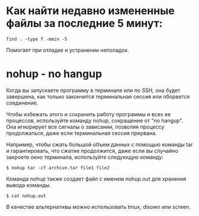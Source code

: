# Как найти недавно измененные файлы за последние 5 минут:

```
find . -type f -mmin -5
```
Помогает при отладке и устранении неполадок.

# nohup - no hangup

Когда вы запускаете программу в терминале или по SSH, она будет завершена, как только закончится терминальная сессия или оборвется соединение. 

Чтобы избежать этого и сохранить работу программы и всех ее процессов, используйте команду nohup, сокращение от "no hangup". Она игнорирует все сигналы о зависании, позволяя процессу продолжаться, даже если терминальная сессия прервана.

Например, чтобы сжать большой объем данных с помощью команды tar и гарантировать, что сжатие продолжится, даже если вы случайно закроете окно терминала, используйте следующую команду:

```
$ nohup tar -cf archive.tar file1 file2
```

Команда nohup также создает файл с именем nohup.out для хранения вывода команды.

```
$ cat nohup.out
```

В качестве альтернативы можно использовать tmux, disown или screen.
